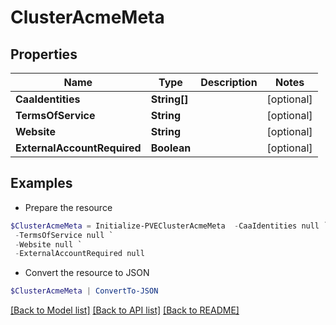 # ClusterAcmeMeta
## Properties

Name | Type | Description | Notes
------------ | ------------- | ------------- | -------------
**CaaIdentities** | **String[]** |  | [optional] 
**TermsOfService** | **String** |  | [optional] 
**Website** | **String** |  | [optional] 
**ExternalAccountRequired** | **Boolean** |  | [optional] 

## Examples

- Prepare the resource
```powershell
$ClusterAcmeMeta = Initialize-PVEClusterAcmeMeta  -CaaIdentities null `
 -TermsOfService null `
 -Website null `
 -ExternalAccountRequired null
```

- Convert the resource to JSON
```powershell
$ClusterAcmeMeta | ConvertTo-JSON
```

[[Back to Model list]](../README.md#documentation-for-models) [[Back to API list]](../README.md#documentation-for-api-endpoints) [[Back to README]](../README.md)

